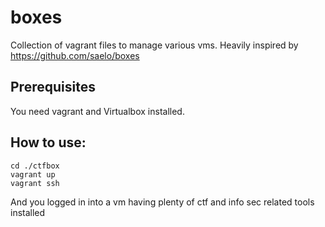 # boxes
Collection of vagrant files to manage various vms. Heavily inspired by https://github.com/saelo/boxes

## Prerequisites
You need vagrant and Virtualbox installed.

## How to use:
``` 
cd ./ctfbox
vagrant up
vagrant ssh
```

And you logged in into a vm having plenty of ctf and info sec related tools installed
